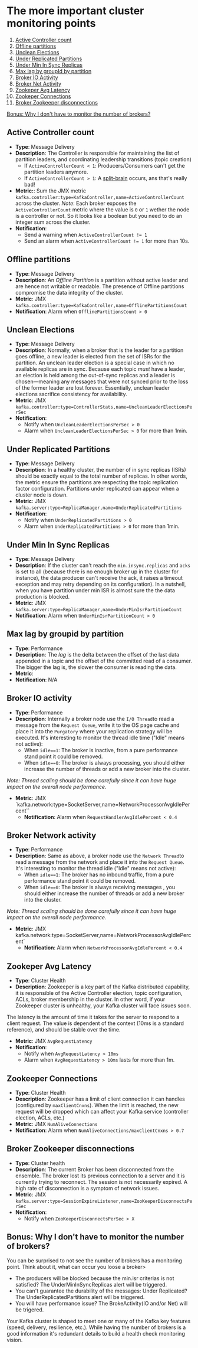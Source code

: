 # The more important cluster monitoring points

1. [Active Controller count](#active-controller-count)
2. [Offline partitions](#offline-partitions)
3. [Unclean Elections](#unclean-elections)
4. [Under Replicated Partitions](#under-replicated-partitions)
5. [Under Min In Sync Replicas](#under-min-in-sync-replicas)
6. [Max lag by groupId by partition](#max-lag-by-groupid-by-partition)
7. [Broker IO Activity](#broker-io-activity)
8. [Broker Net Activity](#broker-network-activity)
9. [Zookeper Avg Latency](#zookeeper-avg-latency)
10. [Zookeper Connections](#zookeeper-connections)
11. [Broker Zookeeper disconnections](#broker-zookeeper-disconnections)

[Bonus: Why I don't have to monitor the number of brokers?](#bonus-why-i-dont-have-to-monitor-the-number-of-brokers)

## Active Controller count
* **Type**: Message Delivery
* **Description**: The Controller is responsible for maintaining the list of partition leaders, and coordinating leadership transitions (topic creation)
  * If `ActiveControllerCount < 1`: Producers/Consumers can't get the partition leaders anymore.
  * If `ActiveControllerCount > 1`: A [split-brain](https://en.wikipedia.org/wiki/Split-brain_(computing)) occurs, ans that's really bad!
* **Metric:**: Sum the JMX metric `kafka.controller:type=KafkaController,name=ActiveControllerCount` across the cluster.
_Note_: Each broker exposes the `ActiveControllerCount` metric where the value is `0` or `1` wether the node is a controller or not. So it looks like a boolean but you need to do an integer sum across the cluster.
* **Notification**:
  * Send a warning when `ActiveControllerCount != 1`
  * Send an alarm when `ActiveControllerCount != 1` for more than 10s.

## Offline partitions
* **Type**: Message Delivery
* **Description**:  An _Offline Partition_ is a partition without active leader and are hence not writable or readable. The presence of Offline partitions compromise the data integrity of the cluster.
* **Metric**:  JMX `kafka.controller:type=KafkaController,name=OfflinePartitionsCount`
* **Notification**: Alarm when `OfflinePartitionsCount > 0`

## Unclean Elections
* **Type**: Message Delivery
* **Description**: Normally, when a broker that is the leader for a partition goes offline, a new leader is elected from the set of ISRs for the partition. An unclean leader election is a special case in which no available replicas are in sync. Because each topic _must_ have a leader, an election is held among the out-of-sync replicas and a leader is chosen—meaning any messages that were not synced prior to the loss of the former leader are lost forever. Essentially, unclean leader elections sacrifice consistency for availability.
* **Metric**:  JMX `kafka.controller:type=ControllerStats,name=UncleanLeaderElectionsPerSec`
* **Notification**:
  * Notify when `UncleanLeaderElectionsPerSec > 0`
  * Alarm when `UncleanLeaderElectionsPerSec > 0` for more than 1min.

## Under Replicated Partitions
* **Type**: Message Delivery
* **Description**: In a healthy cluster, the number of in sync replicas (ISRs) should be exactly equal to the total number of replicas. In other words, the metric ensure the partitions are respecting the topic replication factor configuration. Partitions under replicated can appear when a cluster node is down.
* **Metric**: JMX `kafka.server:type=ReplicaManager,name=UnderReplicatedPartitions`
* **Notification**:
  * Notify when `UnderReplicatedPartitions > 0`
  * Alarm when `UnderReplicatedPartitions > 0` for more than 1min.

## Under Min In Sync Replicas
* **Type**: Message Delivery
* **Description**:  If the cluster can't reach the `min.insync.replicas` and `acks` is set to all (because there is no enough broker up in the cluster for instance), the data producer can't receive the ack, it raises a timeout exception and may retry depending on its configuration). In a nutshell, when you have partition under min ISR is almost sure the the data production is blocked.
* **Metric**: JMX `kafka.server:type=ReplicaManager,name=UnderMinIsrPartitionCount`
* **Notification**: Alarm when `UnderMinIsrPartitionCount > 0`

## Max lag by groupid by partition
* **Type**: Performance
* **Description**: The _lag_ is the delta between the offset of the last data appended in a topic and the offset of the committed read of a consumer. The bigger the lag is, the slower the consumer is reading the data.
* **Metric**:
* **Notification**: N/A

## Broker IO activity
* **Type**: Performance
* **Description**: Internally a broker node use the `I/O Thread`to read a message from the `Request Queue`, write it to the OS page cache and place it into the `Purgatory` where your replication strategy will be executed. It's interesting to monitor the thread idle time ("Idle" means not active):
  * When `idle==1`: The broker is inactive, from a pure performance stand point it could be removed.
  * When `idle==0`: The broker is always processing, you should either increase the number of threads or add a new broker into the cluster.

_Note: Thread scaling should be done carefully since it can have huge impact on the overall node performance._
* **Metric**: JMX `kafka.network:type=SocketServer,name=NetworkProcessorAvgIdlePercent``
  *  **Notification**: Alarm when `RequestHandlerAvgIdlePercent < 0.4`

## Broker Network activity
* **Type**: Performance
* **Description**: Same as above, a broker node use the `Network Thread`to read a message from the network and place it into the `Request Queue`. It's interesting to monitor the thread idle ("Idle" means not active):
  * When `idle==1`: The broker has no inbound traffic, from a pure performance stand point it could be removed.
  * When `idle==0`: The broker is always receiving messages , you should either increase the number of threads or add a new broker into the cluster.

_Note: Thread scaling should be done carefully since it can have huge impact on the overall node performance._
* **Metric**: JMX kafka.network:type=SocketServer,name=NetworkProcessorAvgIdlePercent`
  *  **Notification**: Alarm when `NetworkProcessorAvgIdlePercent < 0.4`

## Zookeper Avg Latency
* **Type**: Cluster Health
* **Description**: Zookeeper is a key part of the Kafka distributed capability, it is responsible of the Active Controller election, topic configuration, ACLs, broker membership in the cluster. In other word, if your Zookeeper cluster is unhealthy, your Kafka cluster will face issues soon.

The latency is the amount of time it takes for the server to respond to a client request. The value is dependent of the context (10ms is a standard reference), and should be stable over the time.
* **Metric**: JMX `AvgRequestLatency`
* **Notification**:
  * Notify when `AvgRequestLatency > 10ms`
  * Alarm when `AvgRequestLatency > 10ms` lasts for more than 1m.

## Zookeeper Connections
* **Type**: Cluster Health
* **Description**: Zookeeper has a limit of client connection it can handles (configured by `maxClientCnxns`). When the limit is reached, the new request will be dropped which can affect your Kafka service (controller election, ACLs, etc.)
* **Metric**: JMX `NumAliveConnections`
* **Notification**:  Alarm when `NumAliveConnections/maxClientCnxns > 0.7`

## Broker Zookeeper disconnections
* **Type**: Cluster health
*  **Description**: The current Broker has been  disconnected from the ensemble. The broker lost its previous connection to a server and it is currently trying to reconnect. The session is not necessarily expired. A high rate of disconnection is a symptom of network issues.
* **Metric**: JMX `kafka.server:type=SessionExpireListener,name=ZooKeeperDisconnectsPerSec`
* **Notification**: 
  * Notify when `ZooKeeperDisconnectsPerSec > X`

## Bonus: Why I don't have to monitor the number of brokers?
You can be surprised to not see the number of brokers has a monitoring point. Think about it, what can occur you loose a broker>
* The producers will be blocked because the min.isr criterias is not satisfied? The UnderMinInSyncReplicas alert will be triggered.
* You can't guarantee the durability of the messages: Under Replicated? The UnderReplicatedPartitions alert will be triggered.
* You will have performance issue? The BrokeActivity(IO and/or Net) will be trigered.

Your Kafka cluster is shaped to meet one or many of the Kafka key features (speed, delivery, resilience, etc.). While having the number of brokers is a good information it's redundant details to build a health check monitoring vision. 